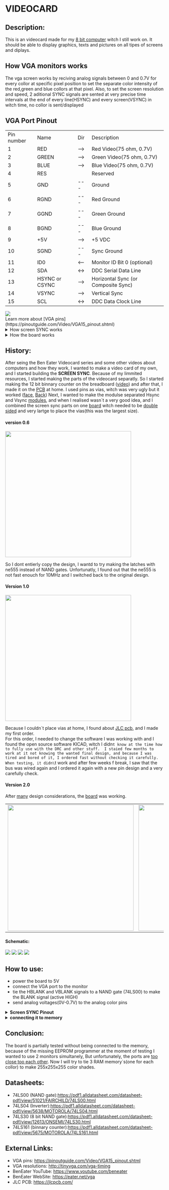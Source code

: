 # VIDEOCARD

## Description:
This is an videocard made for my [8 bit computer]() witch I still work on. It should be able to display graphics, texts and pictures on all tipes of screens and diplays. 

## How VGA monitors works
The vga screen works by reciving analog signals between 0 and 0.7V for every collor at specific pixel position to set the separate color intensity of the red,green and blue collors at that pixel. 
Also, to set the screen resolution and speed, 2 aditional SYNC signals are sented at very precise time intervals at the end of every line(HSYNC) and every screen(VSYNC) in witch time, no collor is sent/displayed

## VGA Port Pinout
<table>
  <tr><td>Pin number</td>   <td>Name</td>   <td>Dir</td>    <td>Description</td></tr>
  <tr><td>1</td>            <td>RED</td>    <td>--></td>    <td>Red Video(75 ohm, 0.7V)</td></tr>
  <tr><td>2</td>            <td>GREEN</td>  <td>--></td>    <td>Green Video(75 ohm, 0.7V)</td><tr>
  <tr><td>3</td>            <td>BLUE</td>   <td>--></td>    <td>Blue Video(75 ohm, 0.7V)</td></tr>
  <tr><td>4</td>            <td>RES</td>    <td>   </td>    <td>Reserved</td></tr>
  <tr><td>5</td>            <td>GND</td>    <td>---</td>    <td>Ground</td></tr>
  <tr><td>6</td>            <td>RGND</td>   <td>---</td>    <td>Red Ground</td></tr>
  <tr><td>7</td>            <td>GGND</td>   <td>---</td>    <td>Green Ground</td></tr>
  <tr><td>8</td>            <td>BGND</td>   <td>---</td>    <td>Blue Ground</td></tr>
  <tr><td>9</td>            <td>+5V</td>    <td>--></td>    <td>+5 VDC</td></tr>
  <tr><td>10</td>           <td>SGND</td>   <td>---</td>    <td>Sync Ground</td></tr>
  <tr><td>11</td>           <td>ID0</td>    <td><--</td>    <td>Monitor ID Bit 0 (optional)</td></tr>
  <tr><td>12</td>           <td>SDA</td>    <td><-></td>    <td>DDC Serial Data Line</td></tr>
  <tr><td>13</td>  <td>HSYNC or CSYNC</td>  <td>--></td>    <td>Horizontal Sync (or Composite Sync)</td></tr>
  <tr><td>14</td>           <td>VSYNC</td>  <td>--></td>    <td>Vertical Sync</td></tr>
  <tr><td>15</td>           <td>SCL</td>    <td><-></td>    <td>DDC Data Clock Line</td></tr>
</table>
<img src="https://github.com/Tonikiller10000/VIDEOCARD/blob/main/VIDEOCARD_Pictures/General/port.png">
<br>Learn more about [VGA pins](https://pinoutguide.com/Video/VGA15_pinout.shtml)


<details> <summary>How screen SYNC works</summary>
<br>
To select the VGA screen resolution and speed, you need to chose one [VGA mode](http://tinyvga.com/vga-timing), and sent the specific signals at the rigth time.
Because of the convenience, I also used the 800x600 px resolution at 60Hz witch uses a 40 MHz pixel frequency. By looking on the timing chart, it\`s seems that the timing can be devided by 4 witch will result in a pixel size of 4 actual pixels on a row at a resolution of 200x600 px but with a clk speed of 10MHz. For the beauty of it, by writing the same pixels collors every 4 rows, the screen can display 200x150 px resolution with a pixel beeing actually 4x4 px. 

### SVGA Signal 800x600 @ 60Hz timing

#### General timing
<table>
  <tr><td>Screen refresh rate   </td><td>60 Hz</td></tr>      
  <tr><td>Vertical refresh      </td><td>37.878787878788 kHz</td></tr>  
  <tr><td>Pixel freq.           </td><td>40.0 MHz</td></tr>   
  <tr><td>Used Pixel freq.      </td><td>10.0 MHz</td></tr>   
</table>

#### Horizontal timing (line)
<table>
  <tr><td>Scanline part</td> <td>Pixels</td> <td>Time [us]</td> <td>Used Pixels</td> <td>Reached Pixel</td> <td>Binnary</td>    </tr>
  <tr><td>Visible area</td>  <td>800</td>    <td>20</td>        <td>200</td>         <td>200</td>           <td>0 1100 1000</td></tr>
  <tr><td>Front porch</td>   <td>40</td>     <td>1</td>         <td>10</td>          <td>210</td>           <td>0 1101 0010</td></tr>
  <tr><td>Sync pulse</td>    <td>128</td>    <td>3.2</td>       <td>32</td>          <td>242</td>           <td>0 1111 0010</td></tr>
  <tr><td>Back porch</td>    <td>88</td>     <td>2.2</td>       <td>22</td>          <td>264</td>           <td>1 0000 1000</td></tr>
  <tr><td>Whole line</td>    <td>1056</td>   <td>26.4</td>      <td>264</td>         <td>   </td>           <td></td>           </tr>
</table>

#### Vertical timing (frame)
<table>
  <tr><td>Frame part</td>   <td>Lines</td> <td>Time [us]</td> <td>Used Lines</td> <td>Reached Line</td> <td>Binnary</td>      </tr>
  <tr><td>Visible area</td> <td>600</td>   <td>15.84</td>     <td>600</td>        <td>600</td>          <td>10 0101 1000</td> </tr>
  <tr><td>Front porch</td>  <td>1</td>     <td>0.0264</td>    <td>1</td>          <td>601</td>          <td>10 0101 1001</td> </tr>
  <tr><td>Sync pulse</td>   <td>4</td>     <td>0.1056</td>    <td>4</td>          <td>605</td>          <td>10 0101 1101</td> </tr>
  <tr><td>Back porch</td>   <td>23</td>    <td>0.6072</td>    <td>23</td>         <td>628</td>          <td>10 0111 0100</td> </tr>
  <tr><td>Whole frame</td>  <td>628</td>   <td>16.5792</td>   <td>628</td>        <td>   </td>          <td></td>             </tr>
</table>

<img src="https://github.com/Tonikiller10000/VIDEOCARD/blob/main/VIDEOCARD_Pictures/General/screen.png">
</details>

<details> <summary>How the board works</summary>
<br>
The videocard has 2x 12bit binnary counter, each made of 3x 4bit binnary counter(74LS161), witch count the displayable row and pixel on that row. The counted value is modified with some inverters(74LS04) at specified bits and outputed to some 8 inputs NAND gates(74LS30) to detect when the counter arrived at some specified numbers. The NAND gates set and reset 4 latches made with other type of NAND gates(74LS00), whose outputs indicate the HSYNC, VSYNC, VBLANK and HBLANK. The SYNC signals are dirrectly sent to the VGA port pins, and the BLANK signals indicate when to sent the collor values and when not to.
</details>




## History:
After seing the Ben Eater Videocard series and some other videos about computers and how they work, I wanted to make a video card of my own, and I started building the <b> SCREEN SYNC</b>. Because of my limmited resources, I started making the parts of the videocard separatly. So I started making the 12 bit binnary counter on the breadboard ([video](https://github.com/Tonikiller10000/VIDEOCARD/blob/main/VIDEOCARD_Pictures/V0.2/ard_clk.mp4)) and after that, I made it on the [PCB](https://github.com/Tonikiller10000/VIDEOCARD/blob/main/VIDEOCARD_Pictures/V0.2/t1.jpeg) at home. I used pins as vias, witch was very ugly but it worked ([face](https://github.com/Tonikiller10000/VIDEOCARD/blob/main/VIDEOCARD_Pictures/V0.2/t3.jpeg), [Back](https://github.com/Tonikiller10000/VIDEOCARD/blob/main/VIDEOCARD_Pictures/V0.2/t2.jpeg))
Next, I wanted to make the modulse separated Hsync and Vsync [modules](https://github.com/Tonikiller10000/VIDEOCARD/blob/main/VIDEOCARD_Pictures/V0.3/t1.jpg), 
and when I realised wasn\`t a very good idea, and I combined the screen sync parts on one [board](https://github.com/Tonikiller10000/VIDEOCARD/blob/main/VIDEOCARD_Pictures/V0.6/s2.jpg) witch needed to be [double sided](https://github.com/Tonikiller10000/VIDEOCARD/blob/main/VIDEOCARD_Pictures/V0.7/t2.jpg) and very lartge to place the vias(this was the largest size). 

#### version 0.6
<img src="https://github.com/Tonikiller10000/VIDEOCARD/blob/main/VIDEOCARD_Pictures/V0.6/ss.jpg " height = 400 >

So I dont entierly copy the design, I wantd to try making the latches with ne555 instead of NAND gates. Unfortunatly, I found out that the ne555 is not fast enouch for 10MHz and I switched back to the original design. 

#### Version 1.0
<img src="https://github.com/Tonikiller10000/VIDEOCARD/blob/main/VIDEOCARD_Pictures/V1.0/t2.jpg" height = 400 >

Because I couldn\`t place vias at home, I found about [JLC pcb](https://jlcpcb.com/), and I made my first order.    
For this order, I needed to change the software I was working with and I found the open source software KICAD, witch I didn`t know at the time how to fully use with the DRC and other stuff. 
I staied few months to work at it not knowing the wanted final design, and because I was tired and bored of it, I ordered fast without checking it carefully.
When testing, it didn\`t work and after few weeks f break, I saw that the bus was wired again and I ordered it again with a new pin design and a very carefully check.

#### Version 2.0
After [many](https://github.com/Tonikiller10000/VIDEOCARD/blob/main/VIDEOCARD_Pictures/General/try.png) design considerations, the [board](https://github.com/Tonikiller10000/VIDEOCARD/blob/main/VIDEOCARD_Pictures/V2.0/r8.png) was working.

<table>
  <tr>
    <td><img src="https://github.com/Tonikiller10000/VIDEOCARD/blob/main/VIDEOCARD_Pictures/V2.0/p.png"  height = 400 width= 400 ></td>
    <td><img src="https://github.com/Tonikiller10000/VIDEOCARD/blob/main/VIDEOCARD_Pictures/V2.0/r5.jpg" height = 400 width= 400 ></td>
    <td><img src="https://github.com/Tonikiller10000/VIDEOCARD/blob/main/VIDEOCARD_Pictures/V2.0/r7.png" height = 400 width= 400 ></td>
  </tr>
</table>

#### Schematic:
<img src="https://github.com/Tonikiller10000/VIDEOCARD/blob/main/VIDEOCARD_Pictures/V2.0/s1.png">









<img src="https://github.com/Tonikiller10000/VIDEOCARD/blob/main/VIDEOCARD_Pictures/General/e1.png">
<img src="https://github.com/Tonikiller10000/VIDEOCARD/blob/main/VIDEOCARD_Pictures/General/rez.png">
<img src="https://github.com/Tonikiller10000/VIDEOCARD/blob/main/VIDEOCARD_Pictures/General/vvv.png">



## How to use:
- power the board to 5V
- connect the VGA port to the monitor
- tie the HBLANK and VBLANK signals to a NAND gate (74LS00) to make the BLANK signal (active HIGH)
- send analog voltages(0V-0.7V) to the analog color pins 

<details> <summary><b>Screen SYNC Pinout</b></summary>
<table>
  <tr><td>Pins</td>       <td>Type</td>                     <td>Description</td></tr>
  <tr><td>H0-H7</td>      <td>OUTPUT</td>                   <td>indicate the pixel position on the line (H7 MSB)</td> </tr>
  <tr><td>V0-V7</td>      <td>OUTPUT</td>                   <td>indicate the row position on the screen (V7 MSB)</td> </tr>
  <tr><td>VCC</td>        <td>POWER INPUT</td>              <td>5V POWER INPUT </td> </tr>
  <tr><td>GND</td>        <td>POWER INPUT</td>              <td>0V POWER INPUT </td> </tr>
  <tr><td>CLK</td>        <td>INPUT/OUTPUT</td>             <td>output cristal output if placed (recomanded) or crystal input if not</td>  </tr> 
  <tr><td>CLK4</td>       <td>INPUT</td>                    <td>for cristals with enable pin</td>  </tr>
  <tr><td>VGA1BLUE</td>   <td>ANALOG INPUT (0V-0.7V)</td>  <td> blue ligth intensity of the current pixel on VGA1 monitor</td>  </tr>
  <tr><td>VGA1GREEN</td>  <td>ANALOG INPUT (0V-0.7V)</td>  <td> green ligth intensity of the current pixel on VGA1 monitor</td>  </tr>
  <tr><td>VGA1RED</td>    <td>ANALOG INPUT (0V-0.7V)</td>  <td> red ligth intensity of the current pixel on VGA1 monitor</td>  </tr>
  <tr><td>VGA2BLUE</td>   <td>ANALOG INPUT (0V-0.7V)</td>  <td> blue ligth intensity of the current pixel on VGA2 monitor</td>  </tr>
  <tr><td>VGA2GREEN</td>  <td>ANALOG INPUT (0V-0.7V)</td>  <td> green ligth intensity of the current pixel on VGA2 monitor</td>  </tr>
  <tr><td>VGA2RED</td>    <td>ANALOG INPUT (0V-0.7V)</td>  <td> red ligth intensity of the current pixel on VGA2 monitor</td>  </tr>
  <tr><td>HBLANK</td>     <td>OUTPUT</td>                   <td>LOW if the drawn pixel is in the displayable area of the row</td> </tr>
  <tr><td>VBLANK</td>     <td>OUTPUT</td>                   <td>LOW if the drawn row is in the displayable area of the screen</td> </tr>
</table>
</details>

<details> <summary><b>connecting it to memory</b></summary>
When connected to the 32K EEPROM(AT24C256), the data pins will have each 2 an 680 ohm and an 1.5 Kohm resistors to make 4 voltage points between 0V and 0.7V
Because of the HIGH display speed, it is possible the aparition of some artifacts on the screen.
To save a picture in the memory, the picture dimmension is reduced to 100x75px, the number of collors and shades is reduced(4 red shades x 4 green shades x 4 blue shades = 64 collor shades) and the picture binnary file is moddified and copied to the EEPROM. Also the enable pin must be LOW to display the picture, and HIGH when the SYNC signals are sent. The HBLANK and VBLANK signals are outputed in a NAND gate (74LS00) witch make the BLANK signal active HIGH, and for the EEPROM it is inverted again by passing again trouth the gate with both inputs tied together.
<br>Also by connecting a processor, microcontroller or another processing circuit, you can make moving models and dynamic screens.
<table>
  <tr>
    <td><img src="https://github.com/Tonikiller10000/VIDEOCARD/blob/main/VIDEOCARD_Pictures/General/bird.png"  height = 400 width= 400 ></td>
    <td><img src="https://github.com/Tonikiller10000/VIDEOCARD/blob/main/VIDEOCARD_Pictures/General/8clo.png" height = 400 width= 400 ></td>
    <td><img src="https://github.com/Tonikiller10000/VIDEOCARD/blob/main/VIDEOCARD_Pictures/General/e2.png" height = 400 width= 400 ></td>
  </tr>
</table>
</details>


## Conclusion:
The board is partially tested without being connected to the memory, because of the missing EEPROM programmer at the moment of testing
I wanted to use 2 monitors simultanely, But unfortunately, the ports are [too close too each other](https://github.com/Tonikiller10000/VIDEOCARD/blob/main/VIDEOCARD_Pictures/V2.0/r4.jpg).
Now I will try to tie 3 RAM memory\`s(one for each collor) to make 255x255x255 color shades.

## Datasheets:
- 74LS00 (NAND gate):https://pdf1.alldatasheet.com/datasheet-pdf/view/51021/FAIRCHILD/74LS00.html
- 74LS04 (Inverter):https://pdf1.alldatasheet.com/datasheet-pdf/view/5638/MOTOROLA/74LS04.html
- 74LS30 (8 bit NAND gate):https://pdf1.alldatasheet.com/datasheet-pdf/view/12613/ONSEMI/74LS30.html
- 74LS161 (binnary counter):https://pdf1.alldatasheet.com/datasheet-pdf/view/5675/MOTOROLA/74LS161.html

## External Links:
- VGA pins: https://pinoutguide.com/Video/VGA15_pinout.shtml
- VGA resolutions: http://tinyvga.com/vga-timing
- BenEater YouTube: https://www.youtube.com/beneater
- BenEater WebSite: https://eater.net/vga
- JLC PCB: https://jlcpcb.com/ 
